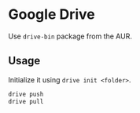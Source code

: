 # Google Drive

Use `drive-bin` package from the AUR.

## Usage

Initialize it using `drive init <folder>`.

```sh
drive push
drive pull
```
